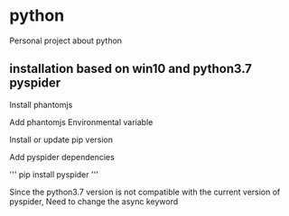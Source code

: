 # python
Personal project about python

## installation based on win10 and python3.7 pyspider

Install phantomjs

Add phantomjs Environmental variable

Install or update pip version

Add pyspider dependencies

'''
pip install pyspider
'''

Since the python3.7 version is not compatible with the current version of pyspider,
Need to change the async keyword
